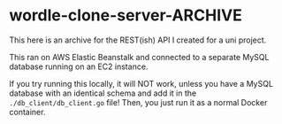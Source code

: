 # wordle-clone-server-ARCHIVE

This here is an archive for the REST(ish) API I created for a uni project.

This ran on AWS Elastic Beanstalk and connected to a separate MySQL database running on an EC2 instance.

If you try running this locally, it will NOT work, unless you have a MySQL database with an identical schema and add it in the `./db_client/db_client.go` file! Then, you just run it as a normal Docker container.
